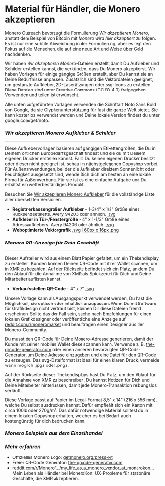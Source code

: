 # Material für Händler, die Monero akzeptieren

Monero Outreach bevorzugt die Formulierung _Wir akzeptieren Monero_, anstatt dem Beispiel von Bitcoin mit _Monero wird hier akzeptiert_ zu folgen. Es ist nur eine subtile Abweichung in der Formulierung, aber es legt den Fokus auf die Menschen, die auf eine neue Art und Weise über Geld nachdenken.

Wir haben _Wir akzeptieren Monero_-Dateien erstellt, damit Du Aufkleber und Schilder erstellen kannst, die verkünden, dass Du Monero akzeptierst. Wir haben Vorlagen für einige gängige Größen erstellt, aber Du kannst sie an Deine Bedürfnisse anpassen. Zusätzlich sind die Vektordateien geeignet, um gestanzte Aufkleber, 2D-Laserätzungen oder svg-Icons zu erstellen. Diese Dateien sind unter Creative Commons (CC BY 4.0) freigegeben. Verwenden und teilen ist erwünscht.

Alle unten aufgeführten Vorlagen verwenden die Schriftart Noto Sans Bold von Google, da sie Glyphenunterstützung für fast die ganze Welt bietet. Sie kann kostenlos verwendet werden und Deine lokale Version findest du unter [google.com/get/noto](https://www.google.com/get/noto/).

### _Wir akzeptieren Monero Aufkleber & Schilder_
---

Diese Aufklebervorlagen basieren auf gängigen Etikettengrößen, die Du in Deinem örtlichen Bürobedarfsgeschäft findest und die du mit Deinem eigenen Drucker erstellen kannst. Falls Du keinen eigenen Drucker besitzt oder dieser nicht geeignet ist, schau im nächstgelegenen Copyshop vorbei. Für Außenanwendungen, bei der die Aufkleber direktem Sonnenlicht oder Feuchtigkeit ausgesetzt sind, wende Dich dich am besten an eine lokale Firma für Außenwerbung. Für sie ist es eine einfache Aufgabe und Du erhältst ein wetterbeständiges Produkt.

Besuchen Sie [Wir akzeptieren Monero Aufkleber](https://www.monerooutreach.org//merchants/we-accept-monero-stickers.html) für die vollständige Liste aller übersetzten Versionen.

- **Registrierkassengroßer Aufkleber** - 1-3/4" x 1/2" Größe eines Rücksendeetiketts. Avery 94203 oder ähnlich.
[.svg](https://static.monerooutreach.org/img/MoneroMerchants/We-Accept-Monero-Sign-en-1.75x.5.svg)
- **Aufkleber in Tür-/Fenstergröße** - 4" x 1-1/3" Größe eines Adressaufklebers. Avery 94206 oder ähnlich.
[.svg](https://static.monerooutreach.org/img/MoneroMerchants/We-Accept-Monero-Sign-en-4x1.33.svg)
- **Weboptimierte Vektorgrafik**
[.svg](https://static.monerooutreach.org/img/MoneroMerchants/We-Accept-Monero-Sign-en-web.svg) | [60px x 16px .png](https://static.monerooutreach.org/img/MoneroMerchants/We-Accept-Monero-Sign-en-60x16.png)

### _Monero QR-Anzeige für Dein Geschäft_
---

Dieser Aufsteller wird aus einem Blatt Papier gefaltet, um ein Thekendisplay zu erstellen. Kunden können Deinen QR-Code mit ihrer Wallet scannen, um in XMR zu bezahlen. Auf der Rückseite befindet sich ein Platz, an dem Du den Ablauf für die Annahme von XMR als Spickzettel für Dich und Deine Mitarbeiter auflisten kannst.

- **Verkaufsstellen QR-Code** - 4" x 7"
[.svg](https://static.monerooutreach.org/img/MoneroMerchants/tabletent-4inx12in-v.svg)

Unsere Vorlage kann als Ausgangspunkt verwendet werden, Du hast die Möglichkeit, sie optisch oder inhaltlich anzupassen. Wenn Du mit Software für Grafikdesign nicht vertraut bist, können Dir diese Dateien fremd erscheinen. Sollte das der Fall sein, suche nach Empfehlungen für einen lokalen Grafikdesigner oder veröffentliche eine Anzeige auf [reddit.com/r/moneromarket](https://www.reddit.com/r/moneromarket/) und beauftragen einen Designer aus der Monero-Community.

Du musst den QR-Code für Deine Monero-Adresse generieren, damit der Kunde mit seiner mobilen Wallet diese scannen kann. Verwende z. B. [the-qrcode-generator.com](https://www.the-qrcode-generator.com/) oder einen anderen bevorzugten QR-Code-Generator, um Deine Adresse einzugeben und eine Datei für den QR-Code zu erzeugen. Das svg-Dateiformat ist ideal für einen klaren Druck, vermeide wenn möglich .jpgs oder .pngs.

Auf der Rückseite dieses Thekendisplays hast Du Platz, um den Ablauf für die Annahme von XMR zu beschreiben. Du kannst Notizen für Dich und Deine Mitarbeiter hinterlassen, damit jede Monero-Transaktion reibungslos verläuft.

Diese Vorlage passt auf Papier im Legal-Format 8,5" x 14" (216 x 356 mm), welche Du selbst ausdrucken kannst. Dafür empfiehlt sich ein Karton mit circa 100lb oder 270g/m². Das dafür notwendige Material solltest du in einem lokalen Copyshop erhalten, welcher es bei Bedarf auch kostengünstig für dich bedrucken kann.

### _Monero Beispiele aus dem Einzelhandel_

### _Mehr erfahren_

- Offizielles Monero Logo: [getmonero.org/press-kit](https://www.getmonero.org/press-kit/)
- Freier QR-Code Generator: [the-qrcode-generator.com](https://www.the-qrcode-generator.com/)
- [reddit.com/r/Monero/.../my_life_as_a_monero_vendor_at_monerokon...](https://www.reddit.com/r/Monero/comments/c5f02g/my_life_as_a_monero_vendor_at_monerokon_or_ux/)
Mein Leben als Händler bei MoneroKon: UX-Probleme für stationäre Geschäfte, die XMR akzeptieren.

